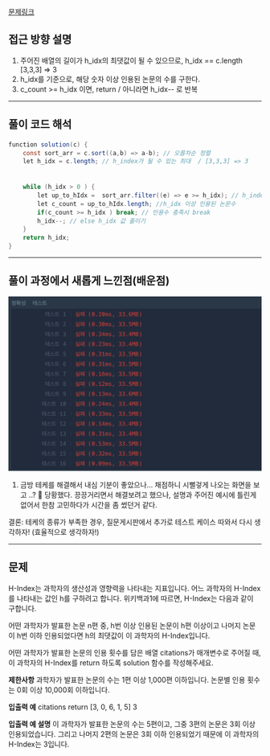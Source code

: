 [문제링크](https://www.acmicpc.net/problem/1158)

## 접근 방향 설명
1) 주어진 배열의 길이가 h_idx의 최댓값이 될 수 있으므로, h_idx == c.length [3,3,3] => 3 
2) h_idx를 기준으로, 해당 숫자 이상 인용된 논문의 수를 구한다.
3) c_count >= h_idx 이면, return / 
아니라면 h_idx-- 로 반복  

--- 

## 풀이 코드 해석
``` java script
function solution(c) {
    const sort_arr = c.sort((a,b) => a-b); // 오름차순 정렬 
    let h_idx = c.length; // h_index가 될 수 있는 최대  / [3,3,3] => 3 

    
    while (h_idx > 0 ) { 
        let up_to_hIdx =  sort_arr.filter((e) => e >= h_idx); // h_index 이상의 배열
        let c_count = up_to_hIdx.length; //h_idx 이상 인용된 논문수
        if(c_count >= h_idx ) break; // 인용수 충족시 break
        h_idx--; // else h_idx 값 줄이기
    }
    return h_idx;
}
```
---

## 풀이 과정에서 새롭게 느낀점(배운점)
![실패](image.png)

1) 금방 테케를 해결해서 내심 기분이 좋았으나... 채점하니 시뻘겋게 나오는 화면을 보고 
..? 🤨 당황했다. 끙끙거리면서 해결보려고 했으나, 설명과 주어진 예시에 틀린게 없어서 한참 고민하다가 시간을 좀 썼던거 같다. 

결론: 테케의 종류가 부족한 경우, 질문게시판에서 추가로 테스트 케이스 따와서 다시 생각하자! 
(효율적으로 생각하자!)

---

## 문제
H-Index는 과학자의 생산성과 영향력을 나타내는 지표입니다. 어느 과학자의 H-Index를 나타내는 값인 h를 구하려고 합니다. 위키백과1에 따르면, H-Index는 다음과 같이 구합니다.

어떤 과학자가 발표한 논문 n편 중, h번 이상 인용된 논문이 h편 이상이고 나머지 논문이 h번 이하 인용되었다면 h의 최댓값이 이 과학자의 H-Index입니다.

어떤 과학자가 발표한 논문의 인용 횟수를 담은 배열 citations가 매개변수로 주어질 때, 이 과학자의 H-Index를 return 하도록 solution 함수를 작성해주세요.

**제한사항** 
과학자가 발표한 논문의 수는 1편 이상 1,000편 이하입니다.
논문별 인용 횟수는 0회 이상 10,000회 이하입니다.

**입출력 예**
citations	return
[3, 0, 6, 1, 5]	3

**입출력 예 설명**
이 과학자가 발표한 논문의 수는 5편이고, 그중 3편의 논문은 3회 이상 인용되었습니다. 그리고 나머지 2편의 논문은 3회 이하 인용되었기 때문에 이 과학자의 H-Index는 3입니다. 


